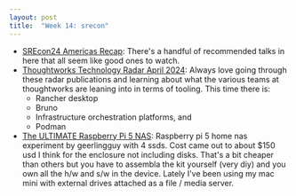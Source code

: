 ```yaml
---
layout: post
title:  "Week 14: srecon"
---
```


* [SREcon24 Americas Recap](https://willgallego.com/2024/03/24/srecon24-americas-recap/): There's a handful of recommended talks in here that all seem like good ones to watch.
* [Thoughtworks Technology Radar April 2024](https://www.thoughtworks.com/radar): Always love going through these radar publications and learning about what the various teams at thoughtworks are leaning into in terms of tooling. This time there is:
  * Rancher desktop
  * Bruno
  * Infrastructure orchestration platforms, and
  * Podman
* [The ULTIMATE Raspberry Pi 5 NAS](https://www.youtube.com/watch?v=l30sADfDiM8): Raspberry pi 5 home nas experiment by geerlingguy with 4 ssds. Cost came out to about $150 usd I think for the enclosure not including disks. That's a bit cheaper than others but you have to assembla the kit yourself (very diy) and you own all the h/w and s/w in the device. Lately I've been using my mac mini with external drives attached as a file / media server.
